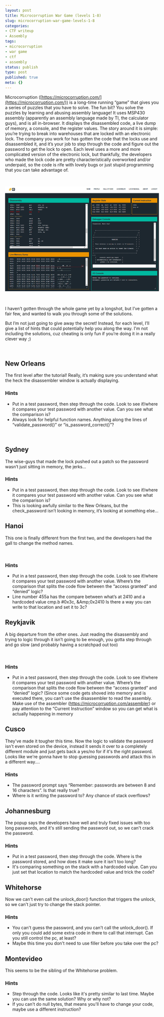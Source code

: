 ```yaml
---
layout: post
title: Microcorruption War Game (levels 1-8)
slug: microcorruption-war-game-levels-1-8
categories:
- CTF writeup
- Assembly
tags:
- microcorruption
- war game
- ctf
- assembly
status: publish
type: post
published: true
meta: {}
---
```


Microcorruption ([https://microcorruption.com/](https://microcorruption.com/)) is a long-time running “game” that gives you a series of puzzles that you have to solve. The fun bit? You solve the puzzles by learning and abusing assembly language! It uses MSP430 assembly (apparently an assembly language made by TI, the calculator guys), and is all in-browser. It displays the disassembled code, a live dump of memory, a console, and the register values. The story around it is simple: you’re trying to break into warehouses that are locked with an electronic lock. The company you work for has gotten the code that the locks use and disassembled it, and it’s your job to step through the code and figure out the password to get the lock to open. Each level uses a more and more complicated version of the electronic lock, but thankfully, the developers who made the lock code are pretty characteristically overworked and/or underpaid, so the code is rife with lovely bugs or just stupid programming that you can take advantage of.

             
          
![Screenshot of Microcorruption screen](/squarespace_images/Screenshot+of+Microcorruption+screen)


 

I haven’t gotten through the whole game yet by a longshot, but I’ve gotten a fair few, and wanted to walk you through some of the solutions.

But I’m not just going to give away the secret! Instead, for each level, I’ll give a list of hints that could potentially help you along the way. I'm not including the solutions, cuz cheating is only fun if you’re doing it in a really clever way ;)

 

## New Orleans


The first level after the tutorial! Really, it’s making sure you understand what the heck the disassembler window is actually displaying.

### Hints
* Put in a test password, then step through the code. Look to see if/where it compares your test password with another value. Can you see what the comparison is?
* Always look for helpful function names. Anything along the lines of “validate_password()” or “is_password_correct()”?



 

## Sydney


The wise-guys that made the lock pushed out a patch so the password wasn’t just sitting in memory, the jerks…

### Hints
* Put in a test password, then step through the code. Look to see if/where it compares your test password with another value. Can you see what the comparison is?
* This is looking awfully similar to the New Orleans, but the check_password isn’t looking in memory, it’s looking at something else...



## Hanoi


This one is finally different from the first two, and the developers had the gall to change the method names.

 

### Hints
* Put in a test password, then step through the code. Look to see if/where it compares your test password with another value. Where’s the comparison that splits the code flow between the “access granted” and “denied” logic?
* Line number 455a has the compare between what’s at 2410 and a hardcoded value cmp.b #0x3c, &Amp;0x2410 Is there a way you can write to that location and set it to 3c?



## Reykjavik


A big departure from the other ones. Just reading the disassembly and trying to logic through it isn’t going to be enough, you gotta step through and go slow (and probably having a scratchpad out too)

 

### Hints
* Put in a test password, then step through the code. Look to see if/where it compares your test password with another value. Where’s the comparison that splits the code flow between the “access granted” and “denied” logic? (Since some code gets shoved into memory and is executed there, you can’t use the disassembler to read the assembly. Make use of the assembler (https://microcorruption.com/assembler) or pay attention to the “Current Instruction” window so you can get what is actually happening in memory



## Cusco


They've made it tougher this time. Now the logic to validate the password isn't even stored on the device, instead it sends it over to a completely different module and just gets back a yes/no for if it's the right password. Looks like we're gonna have to stop guessing passwords and attack this in a different way....

### Hints
* The password prompt says “Remember: passwords are between 8 and 16 characters”. Is that really true?
* Where is it writing the password to? Any chance of stack overflows?



## Johannesburg


The popup says the developers have well and truly fixed issues with too long passwords, and it's still sending the password out, so we can't crack the password.

### Hints
* Put in a test password, then step through the code. Where is the password stored, and how does it make sure it isn't too long?
* It's comparing something on the stack with a hardcoded value. Can you just set that location to match the hardcoded value and trick the code?



## Whitehorse


Now we can't even call the unlock_door() function that triggers the unlock, so we can't just try to change the stack pointer.

### Hints
* You can't guess the password, and you can't call the unlock_door(). If only you could add some extra code in there to call that interrupt. Can you still control the pc, at least?
* Maybe this time you don't need to use filler before you take over the pc?



## Montevideo


This seems to be the sibling of the Whitehorse problem.

### Hints
* Step through the code. Looks like it's pretty similar to last time. Maybe you can use the same solution? Why or why not?
* If you can't do null bytes, that means you'll have to change your code, maybe use a different instruction?
